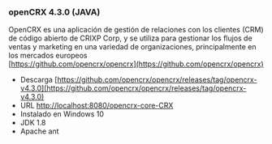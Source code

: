 ### openCRX 4.3.0 (JAVA)
OpenCRX es una aplicación de gestión de relaciones con los clientes (CRM) de código abierto de CRIXP Corp, y se utiliza para gestionar los flujos de ventas y marketing en una variedad de organizaciones, principalmente en los mercados europeos  
[https://github.com/opencrx/opencrx](https://github.com/opencrx/opencrx)

- Descarga [https://github.com/opencrx/opencrx/releases/tag/opencrx-v4.3.0](https://github.com/opencrx/opencrx/releases/tag/opencrx-v4.3.0)
- URL [http://localhost:8080/opencrx-core-CRX](http://localhost:8080/opencrx-core-CRX)
- Instalado en Windows 10
- JDK 1.8 
- Apache ant
